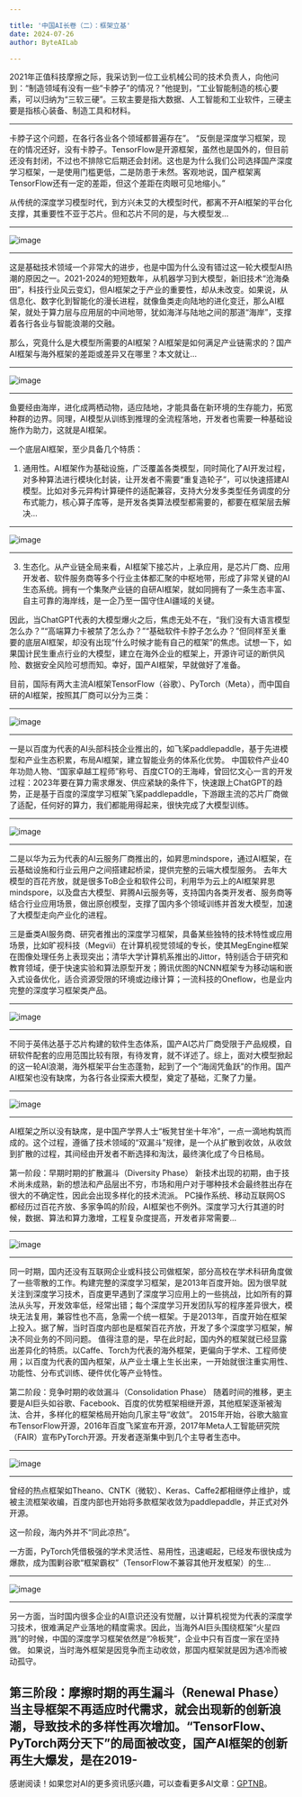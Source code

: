 ```yaml
---

title: '中国AI长卷（二）：框架立基'
date: 2024-07-26
author: ByteAILab

---
```


2021年正值科技摩擦之际，我采访到一位工业机械公司的技术负责人，向他问到：“制造领域有没有一些“卡脖子”的情况？”他提到，“工业智能制造的核心要素，可以归纳为“三软三硬”。三软主要是指大数据、人工智能和工业软件，三硬主要是指核心装备、制造工具和材料。

---
卡脖子这个问题，在各行各业各个领域都普遍存在”。 “反倒是深度学习框架，现在的情况还好，没有卡脖子。TensorFlow是开源框架，虽然也是国外的，但目前还没有封闭，不过也不排除它后期还会封闭。这也是为什么我们公司选择国产深度学习框架，一是使用门槛更低，二是防患于未然。客观地说，国产框架离TensorFlow还有一定的差距，但这个差距在肉眼可见地缩小。”

从传统的深度学习模型时代，到方兴未艾的大模型时代，都离不开AI框架的平台化支撑，其重要性不亚于芯片。但和芯片不同的是，与大模型发...

---

![image](https://appserversrc.8btc.cn/FizAetMtyaTZnMXRNehp3E9wYtk_)

---

这是基础技术领域一个非常大的进步，也是中国为什么没有错过这一轮大模型AI热潮的原因之一。2021-2024的短短数年，从机器学习到大模型，新旧技术“沧海桑田”，科技行业风云变幻，但AI框架之于产业的重要性，却从未改变。如果说，从信息化、数字化到智能化的漫长进程，就像鱼类走向陆地的进化变迁，那么AI框架，就处于算力层与应用层的中间地带，犹如海洋与陆地之间的那道“海岸”，支撑着各行各业与智能浪潮的交融。

那么，究竟什么是大模型所需要的AI框架？AI框架是如何满足产业链需求的？国产AI框架与海外框架的差距或差异又在哪里？本文就让...

---

![image](https://appserversrc.8btc.cn/Frv9TZbWTn8gyHQUvyLDX94AbklC)

---

鱼要经由海岸，进化成两栖动物，适应陆地，才能具备在新环境的生存能力，拓宽种群的边界。同理，AI模型从训练到推理的全流程落地，开发者也需要一种基础设施作为助力，这就是AI框架。

一个底层AI框架，至少具备几个特质：
1. 通用性。AI框架作为基础设施，广泛覆盖各类模型，同时简化了AI开发过程，对多种算法进行模块化封装，让开发者不需要“重复造轮子”，可以快速搭建AI模型。比如对多元异构计算硬件的适配兼容，支持大分发多类型任务调度的分布式能力，核心算子库等，是开发各类算法模型都需要的，都要在框架层去解决...
  
---

![image](https://appserversrc.8btc.cn/FtxZwZOTqBYBRoZxhVRTuaMFz1xi)

---

3. 生态化。从产业链全局来看，AI框架下接芯片，上承应用，是芯片厂商、应用开发者、软件服务商等多个行业主体都汇聚的中枢地带，形成了非常关键的AI生态系统。拥有一个集聚产业链的自研AI框架，就如同拥有了一条生态丰富、自主可靠的海岸线，是一企乃至一国守住AI疆域的关键。

因此，当ChatGPT代表的大模型爆火之后，焦虑无处不在，“我们没有大语言模型怎么办？”“高端算力卡被禁了怎么办？”“基础软件卡脖子怎么办？”但同样至关重要的底层AI框架，却没有出现“什么时候才能有自己的框架”的焦虑。试想一下，如果国计民生重点行业的大模型，建立在海外企业的框架上，开源许可证的断供风险、数据安全风险可想而知。幸好，国产AI框架，早就做好了准备。

目前，国际有两大主流AI框架TensorFlow（谷歌）、PyTorch（Meta），而中国自研的AI框架，按照其厂商可以分为三类：

---

![image](https://appserversrc.8btc.cn/FgZmEe5XhXbz3etgr8fv5k5DIij3)

---

一是以百度为代表的AI头部科技企业推出的，如飞桨paddlepaddle，基于先进模型和产业生态积累，布局AI框架，建立智能业务的体系化优势。 中国软件产业40年功勋人物、“国家卓越工程师”称号、百度CTO的王海峰，曾回忆文心一言的开发过程：2023年要在算力需求爆发、供应紧缺的条件下，快速跟上ChatGPT的趋势，正是基于百度的深度学习框架飞桨paddlepaddle，下游跟主流的芯片厂商做了适配，任何好的算力，我们都能用得起来，很快完成了大模型训练。

---

![image](https://appserversrc.8btc.cn/Fo5u59b4sQO7fzsNbK365Q_DQQQR)

---

二是以华为云为代表的AI云服务厂商推出的，如昇思mindspore，通过AI框架，在云基础设施和行业云用户之间搭建起桥梁，提供完整的云端大模型服务。 去年大模型的百花齐放，就是很多ToB企业和软件公司，利用华为云上的AI框架昇思mindspore，以及盘古大模型、昇腾AI云服务等，支持国内各类开发者、服务商等结合行业应用场景，做出原创模型，支撑了国内多个领域训练并首发大模型，加速了大模型走向产业化的进程。

三是垂类AI服务商、研究者推出的深度学习框架，具备某些独特的技术特性或应用场景，比如旷视科技（Megvii）在计算机视觉领域的专长，使其MegEngine框架在图像处理任务上表现突出；清华大学计算机系推出的Jittor，特别适合于研究和教育领域，便于快速实验和算法原型开发；腾讯优图的NCNN框架专为移动端和嵌入式设备优化，适合资源受限的环境或边缘计算；一流科技的Oneflow，也是业内完整的深度学习框架类产品。

---

![image](https://appserversrc.8btc.cn/FrqgeZj8jZBYA_m5f6kHu_-zH3i1)

---

不同于英伟达基于芯片构建的软件生态体系，国产AI芯片厂商受限于产品规模，自研软件配套的应用范围比较有限，有待发育，就不详述了。综上，面对大模型掀起的这一轮AI浪潮，海外框架平台生态蓬勃，起到了一个“海阔凭鱼跃”的作用。国产AI框架也没有缺席，为各行各业探索大模型，奠定了基础，汇聚了力量。

---

![image](https://appserversrc.8btc.cn/Fm3eO2zIeIenC3NJy2zcDStMaQ2l)

---

AI框架之所以没有缺席，是中国产学界人士“板凳甘坐十年冷”，一点一滴地构筑而成的。这个过程，遵循了技术领域的“双漏斗”规律，是一个从扩散到收敛，从收敛到扩散的过程，其间经由开发者不断选择和淘汰，最终演化成了今日格局。

第一阶段：早期时期的扩散漏斗（Diversity Phase）
新技术出现的初期，由于技术尚未成熟，新的想法和产品层出不穷，市场和用户对于哪种技术会最终胜出存在很大的不确定性，因此会出现多样化的技术流派。 PC操作系统、移动互联网OS都经历过百花齐放、多家争鸣的阶段，AI框架也不例外。深度学习大行其道的时候，数据、算法和算力激增，工程复杂度提高，开发者非常需要...

---

![image](https://appserversrc.8btc.cn/Fozvxf4opQOPYg2QhE4DsoFBMSYK)

---

同一时期，国内还没有互联网企业或科技公司做框架，部分高校在学术科研角度做了一些零散的工作。构建完整的深度学习框架，是2013年百度开始。因为很早就关注到深度学习技术，百度更早遇到了深度学习应用上的一些挑战，比如所有的算法从头写，开发效率低，经常出错；每个深度学习开发团队写的程序差异很大，模块无法复用，兼容性也不高，急需一个统一框架。于是2013年，百度开始在框架上投入。据了解，当时百度内部也是框架百花齐放，开发了多个深度学习框架，解决不同业务的不同问题。 值得注意的是，早在此时起，国内外的框架就已经显露出差异化的特质。以Caffe、Torch为代表的海外框架，更偏向于学术、工程师使用；以百度为代表的国內框架，从产业土壤上生长出来，一开始就很注重实用性、功能性、分布式训练、硬件优化等产业特性。

第二阶段：竞争时期的收敛漏斗（Consolidation Phase）
随着时间的推移，更主要是AI巨头如谷歌、Facebook、百度的优势框架相继开源，其他框架逐渐被淘汰、合并，多样化的框架格局开始向几家主导“收敛”。 2015年开始，谷歌大脑宣布TensorFlow开源，2016年百度飞桨宣布开源，2017年Meta人工智能研究院（FAIR）宣布PyTorch开源。开发者逐渐集中到几个主导者生态中。

---

![image](https://appserversrc.8btc.cn/FnVXRDWQQwYbcBrYiebB-ozj_TRA)

---

曾经的热点框架如Theano、CNTK（微软）、Keras、Caffe2都相继停止维护，或被主流框架收编，百度内部也开始将多款框架收敛为paddlepaddle，并正式对外开源。

这一阶段，海内外并不“同此凉热”。

一方面，PyTorch凭借极强的学术灵活性、易用性，迅速崛起，已经发布很快成为爆款，成为围剿谷歌“框架霸权”（TensorFlow不兼容其他开发框架）的生...

---

![image](https://appserversrc.8btc.cn/FruRCBot8Es9A5r-9vOJPud2ZPGz)

---

另一方面，当时国内很多企业的AI意识还没有觉醒，以计算机视觉为代表的深度学习技术，很难满足产业落地的精度需求。因此，当海外AI巨头围绕框架“火星四溅”的时候，中国的深度学习框架依然是“冷板凳”，企业中只有百度一家在坚持做。 如果说，当时海外框架是因竞争而主动收敛，那国内框架就是因为遇冷而被动孤守。

第三阶段：摩擦时期的再生漏斗（Renewal Phase）
当主导框架不再适应时代需求，就会出现新的创新浪潮，导致技术的多样性再次增加。“TensorFlow、PyTorch两分天下”的局面被改变，国产AI框架的创新再生大爆发，是在2019-
---
感谢阅读！如果您对AI的更多资讯感兴趣，可以查看更多AI文章：[GPTNB](https://gptnb.com)。